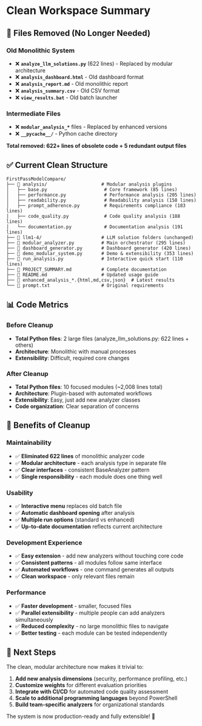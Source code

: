 # Clean Workspace Summary

## 🧹 Files Removed (No Longer Needed)

### Old Monolithic System
- ❌ **`analyze_llm_solutions.py`** (622 lines) - Replaced by modular architecture
- ❌ **`analysis_dashboard.html`** - Old dashboard format
- ❌ **`analysis_report.md`** - Old monolithic report  
- ❌ **`analysis_summary.csv`** - Old CSV format
- ❌ **`view_results.bat`** - Old batch launcher

### Intermediate Files  
- ❌ **`modular_analysis_*`** files - Replaced by enhanced versions
- ❌ **`__pycache__/`** - Python cache directory

**Total removed: 622+ lines of obsolete code + 5 redundant output files**

## ✅ Current Clean Structure

```
FirstPassModelCompare/
├── 📁 analysis/                    # Modular analysis plugins
│   ├── base.py                     # Core framework (85 lines)
│   ├── performance.py              # Performance analysis (205 lines)  
│   ├── readability.py              # Readability analysis (158 lines)
│   ├── prompt_adherence.py         # Requirements compliance (183 lines)
│   ├── code_quality.py             # Code quality analysis (188 lines)
│   └── documentation.py            # Documentation analysis (191 lines)
├── 📁 llm1-4/                      # LLM solution folders (unchanged)
├── 📄 modular_analyzer.py          # Main orchestrator (295 lines)
├── 📄 dashboard_generator.py       # Dashboard generator (420 lines)
├── 📄 demo_modular_system.py       # Demo & extensibility (353 lines)
├── 📄 run_analysis.py              # Interactive quick start (110 lines)
├── 📄 PROJECT_SUMMARY.md           # Complete documentation
├── 📄 README.md                    # Updated usage guide
├── 📄 enhanced_analysis_*.{html,md,csv,json}  # Latest results
└── 📄 prompt.txt                   # Original requirements
```

## 📊 Code Metrics

### Before Cleanup
- **Total Python files**: 2 large files (analyze_llm_solutions.py: 622 lines + others)
- **Architecture**: Monolithic with manual processes
- **Extensibility**: Difficult, required core changes

### After Cleanup  
- **Total Python files**: 10 focused modules (~2,008 lines total)
- **Architecture**: Plugin-based with automated workflows
- **Extensibility**: Easy, just add new analyzer classes
- **Code organization**: Clear separation of concerns

## 🎯 Benefits of Cleanup

### Maintainability
- ✅ **Eliminated 622 lines** of monolithic analyzer code
- ✅ **Modular architecture** - each analysis type in separate file
- ✅ **Clear interfaces** - consistent BaseAnalyzer pattern
- ✅ **Single responsibility** - each module does one thing well

### Usability  
- ✅ **Interactive menu** replaces old batch file
- ✅ **Automatic dashboard opening** after analysis
- ✅ **Multiple run options** (standard vs enhanced)
- ✅ **Up-to-date documentation** reflects current architecture

### Development Experience
- ✅ **Easy extension** - add new analyzers without touching core code
- ✅ **Consistent patterns** - all modules follow same interface  
- ✅ **Automated workflows** - one command generates all outputs
- ✅ **Clean workspace** - only relevant files remain

### Performance
- ✅ **Faster development** - smaller, focused files
- ✅ **Parallel extensibility** - multiple people can add analyzers simultaneously
- ✅ **Reduced complexity** - no large monolithic files to navigate
- ✅ **Better testing** - each module can be tested independently

## 🚀 Next Steps

The clean, modular architecture now makes it trivial to:

1. **Add new analysis dimensions** (security, performance profiling, etc.)
2. **Customize weights** for different evaluation priorities  
3. **Integrate with CI/CD** for automated code quality assessment
4. **Scale to additional programming languages** beyond PowerShell
5. **Build team-specific analyzers** for organizational standards

The system is now production-ready and fully extensible! 🎉
